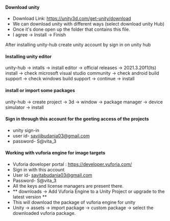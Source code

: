 #### Download unity
- Download Link: https://unity3d.com/get-unity/download
- We can download unity with different ways (select download unity Hub)
- Once it's done open up the folder that contains this file.
- I agree -> Install -> Finish

After installing unity-hub create unity account by sign in on unity hub

#### Installing unity editor
unity-hub -> intalls -> install editor -> official releases -> 2021.3.20f1(lts) install -> check microsoft visual studio community -> check android build support ->  check windows build support -> continue -> install

#### install or import some packages
unity-hub -> create project -> 3d -> window -> package manager -> device simulator -> install

#### Sign in through this account for the geeting access of the projects
- unity sign-in
- user id- saviiibudania03@gmail.com
- password- S@vita_3

#### Working with vuforia engine for image targets
- Vuforia doveloper portal : https://developer.vuforia.com/
- Sign in with this account
- User id- savitabudania03@gmail.com
- Password- S@vita_3
- All the keys and license managers are present there.
- ** downloads -> Add Vuforia Engine to a Unity Project or upgrade to the latest version **
- This will download the package of vuforia engine for unity
- Unity -> assets -> import package -> custom package -> select the downloaded vuforia package.




